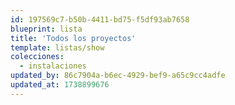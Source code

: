 ```yaml
---
id: 197569c7-b50b-4411-bd75-f5df93ab7658
blueprint: lista
title: 'Todos los proyectos'
template: listas/show
colecciones:
  - instalaciones
updated_by: 86c7904a-b6ec-4929-bef9-a65c9cc4adfe
updated_at: 1738899676
---
```

